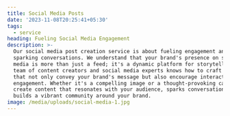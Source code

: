 ```yaml
---
title: Social Media Posts
date: '2023-11-08T20:25:41+05:30'
tags:
  - service
heading: Fueling Social Media Engagement
description: >-
  Our social media post creation service is about fueling engagement and
  sparking conversations. We understand that your brand's presence on social
  media is more than just a feed; it's a dynamic platform for storytelling. Our
  team of content creators and social media experts knows how to craft posts
  that not only convey your brand's message but also encourage interaction and
  engagement. Whether it's a compelling image or a thought-provoking caption, we
  create content that resonates with your audience, sparks conversations, and
  builds a vibrant community around your brand.
image: /media/uploads/social-media-1.jpg
---
```


